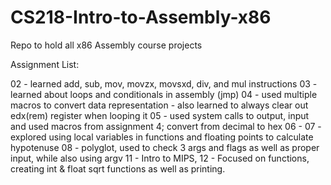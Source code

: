 # CS218-Intro-to-Assembly-x86
Repo to hold all x86 Assembly course projects

Assignment List:

02 - learned add, sub, mov, movzx, movsxd, div, and mul instructions
03 - learned about loops and conditionals in assembly (jmp)
04 - used multiple macros to convert data representation
      - also learned to always clear out edx(rem) register when looping it
05 - used system calls to output, input and used macros from assignment 4; convert from decimal to hex
06 - 
07 - explored using local variables in functions and floating points to calculate hypotenuse
08 - polyglot, used to check 3 args and flags as well as proper input, while also using argv
11 - Intro to MIPS, 
12 - Focused on functions, creating int & float sqrt functions as well as printing.
